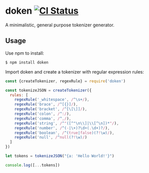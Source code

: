 # doken [![CI Status](https://github.com/yishn/doken/workflows/CI/badge.svg?branch=master)](https://github.com/yishn/doken/actions)

A minimalistic, general purpose tokenizer generator.

## Usage

Use npm to install:

```
$ npm install doken
```

Import doken and create a tokenizer with regular expression rules:

```js
const {createTokenizer, regexRule} = require('doken')

const tokenizeJSON = createTokenizer({
  rules: [
    regexRule('_whitespace', /^\s+/),
    regexRule('brace', /^[{}]/),
    regexRule('bracket', /^[\[\]]/),
    regexRule('colon', /^:/),
    regexRule('comma', /^,/),
    regexRule('string', /^"([^"\n\\]|\\[^\n])*"/),
    regexRule('number', /^(-|\+)?\d+(.\d+)?/),
    regexRule('boolean', /^(true|false)(?!\w)/),
    regexRule('null', /^null(?!\w)/)
  ]
})

let tokens = tokenizeJSON("{a: 'Hello World!'}")

console.log([...tokens])
```
